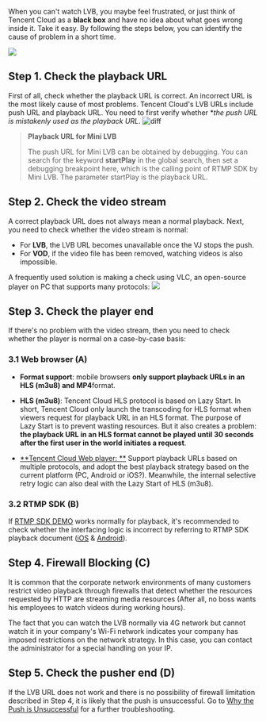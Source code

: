 When you can't watch LVB, you maybe feel frustrated, or just think of Tencent Cloud as a **black box** and have no idea about what goes wrong inside it.
Take it easy. By following the steps below, you can identify the cause of problem in a short time.

![](//mc.qcloudimg.com/static/img/29c74afc399429e40a21b28e7abe87d9/image.png)

## Step 1. Check the playback URL
First of all, check whether the playback URL is correct. An incorrect URL is the most likely cause of most problems. Tencent Cloud's LVB URLs include push URL and playback URL. You need to first verify whether **the push URL is mistakenly used as the playback URL*.
![diff](//mccdn.qcloud.com/static/img/1d093770d4b9bfaec5e15b01bdb65d00/image.png)

>**Playback URL for Mini LVB**
>
>The push URL for Mini LVB can be obtained by debugging. You can search for the keyword **startPlay** in the global search, then set a debugging breakpoint here, which is the calling point of RTMP SDK by Mini LVB. The parameter startPlay is the playback URL.

## Step 2. Check the video stream
A correct playback URL does not always mean a normal playback. Next, you need to check whether the video stream is normal:
- For **LVB**, the LVB URL becomes unavailable once the VJ stops the push.
- For **VOD**, if the video file has been removed, watching videos is also impossible.

A frequently used solution is making a check using VLC, an open-source player on PC that supports many protocols:
![](//mc.qcloudimg.com/static/img/7923a14be5525bd37719c18d54243403/image.png)

## Step 3. Check the player end
If there's no problem with the video stream, then you need to check whether the player is normal on a case-by-case basis:

### 3.1 Web browser (A)
- **Format support**: mobile browsers **only support playback URLs in an HLS (m3u8) and MP4**format.

- **HLS (m3u8)**: Tencent Cloud HLS protocol is based on Lazy Start. In short, Tencent Cloud only launch the transcoding for HLS format when viewers request for playback URL in an HLS format. The purpose of Lazy Start is to prevent wasting resources. But it also creates a problem: **the playback URL in an HLS format cannot be played until 30 seconds after the first user in the world initiates a request**.

- [**Tencent Cloud Web player: **](https://www.qcloud.com/document/product/454/7503) Support playback URLs based on multiple protocols, and adopt the best playback strategy based on the current platform (PC, Android or iOS?). Meanwhile, the internal selective retry logic can also deal with the Lazy Start of HLS (m3u8).

### 3.2 RTMP SDK (B)
If [RTMP SDK DEMO](https://www.qcloud.com/document/product/454/6555) works normally for playback, it's recommended to check whether the interfacing logic is incorrect by referring to RTMP SDK playback document ([iOS](https://www.qcloud.com/document/product/454/7880) & [Android](https://www.qcloud.com/document/product/454/7886)).

## Step 4. Firewall Blocking (C)
It is common that the corporate network environments of many customers restrict video playback through firewalls that detect whether the resources requested by HTTP are streaming media resources (After all, no boss wants his employees to watch videos during working hours).
 
The fact that you can watch the LVB normally via 4G network but cannot watch it in your company's Wi-Fi network indicates your company has imposed restrictions on the network strategy. In this case, you can contact the administrator for a special handling on your IP.

## Step 5. Check the pusher end (D)
If the LVB URL does not work and there is no possibility of firewall limitation described in Step 4, it is likely that the push is unsuccessful. Go to [Why the Push is Unsuccessful](https://www.qcloud.com/document/product/454/7951) for a further troubleshooting.



